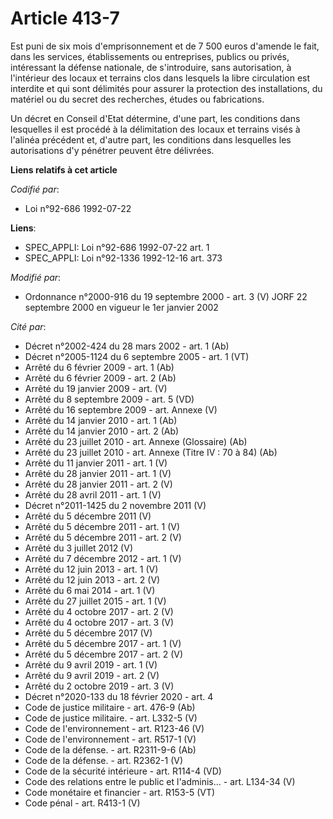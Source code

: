 # Article 413-7

Est puni de six mois d'emprisonnement et de 7 500 euros d'amende le fait, dans les services, établissements ou entreprises,
publics ou privés, intéressant la défense nationale, de s'introduire, sans autorisation, à l'intérieur des locaux et terrains
clos dans lesquels la libre circulation est interdite et qui sont délimités pour assurer la protection des installations, du
matériel ou du secret des recherches, études ou fabrications.

Un décret en Conseil d'Etat détermine, d'une part, les conditions dans lesquelles il est procédé à la délimitation des locaux
et terrains visés à l'alinéa précédent et, d'autre part, les conditions dans lesquelles les autorisations d'y pénétrer
peuvent être délivrées.

**Liens relatifs à cet article**

_Codifié par_:

  - Loi n°92-686 1992-07-22

**Liens**:

  - SPEC_APPLI: Loi n°92-686 1992-07-22 art. 1
  - SPEC_APPLI: Loi n°92-1336 1992-12-16 art. 373

_Modifié par_:

  - Ordonnance n°2000-916 du 19 septembre 2000 - art. 3 (V) JORF 22 septembre 2000 en vigueur le 1er janvier 2002

_Cité par_:

  - Décret n°2002-424 du 28 mars 2002 - art. 1 (Ab)
  - Décret n°2005-1124 du 6 septembre 2005 - art. 1 (VT)
  - Arrêté du 6 février 2009 - art. 1 (Ab)
  - Arrêté du 6 février 2009 - art. 2 (Ab)
  - Arrêté du 19 janvier 2009 - art. (V)
  - Arrêté du 8 septembre 2009 - art. 5 (VD)
  - Arrêté du 16 septembre 2009 - art. Annexe (V)
  - Arrêté du 14 janvier 2010 - art. 1 (Ab)
  - Arrêté du 14 janvier 2010 - art. 2 (Ab)
  - Arrêté du 23 juillet 2010 - art. Annexe (Glossaire) (Ab)
  - Arrêté du 23 juillet 2010 - art. Annexe (Titre IV : 70 à 84) (Ab)
  - Arrêté du 11 janvier 2011 - art. 1 (V)
  - Arrêté du 28 janvier 2011 - art. 1 (V)
  - Arrêté du 28 janvier 2011 - art. 2 (V)
  - Arrêté du 28 avril 2011 - art. 1 (V)
  - Décret n°2011-1425 du 2 novembre 2011 (V)
  - Arrêté du 5 décembre 2011 (V)
  - Arrêté du 5 décembre 2011 - art. 1 (V)
  - Arrêté du 5 décembre 2011 - art. 2 (V)
  - Arrêté du 3 juillet 2012 (V)
  - Arrêté du 7 décembre 2012 - art. 1 (V)
  - Arrêté du 12 juin 2013 - art. 1 (V)
  - Arrêté du 12 juin 2013 - art. 2 (V)
  - Arrêté du 6 mai 2014 - art. 1 (V)
  - Arrêté du 27 juillet 2015 - art. 1 (V)
  - Arrêté du 4 octobre 2017 - art. 2 (V)
  - Arrêté du 4 octobre 2017 - art. 3 (V)
  - Arrêté du 5 décembre 2017 (V)
  - Arrêté du 5 décembre 2017 - art. 1 (V)
  - Arrêté du 5 décembre 2017 - art. 2 (V)
  - Arrêté du 9 avril 2019 - art. 1 (V)
  - Arrêté du 9 avril 2019 - art. 2 (V)
  - Arrêté du 2 octobre 2019 - art. 3 (V)
  - Décret n°2020-133 du 18 février 2020 - art. 4
  - Code de justice militaire - art. 476-9 (Ab)
  - Code de justice militaire. - art. L332-5 (V)
  - Code de l'environnement - art. R123-46 (V)
  - Code de l'environnement - art. R517-1 (V)
  - Code de la défense. - art. R2311-9-6 (Ab)
  - Code de la défense. - art. R2362-1 (V)
  - Code de la sécurité intérieure - art. R114-4 (VD)
  - Code des relations entre le public et l'adminis... - art. L134-34 (V)
  - Code monétaire et financier - art. R153-5 (VT)
  - Code pénal - art. R413-1 (V)
